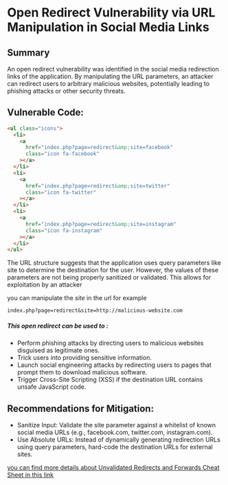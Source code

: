 # Open Redirect Vulnerability via URL Manipulation in Social Media Links

## Summary

An open redirect vulnerability was identified in the social media redirection links of the application. By manipulating the URL parameters, an attacker can redirect users to arbitrary malicious websites, potentially leading to phishing attacks or other security threats.

## Vulnerable Code:

```html
<ul class="icons">
  <li>
    <a
      href="index.php?page=redirect&amp;site=facebook"
      class="icon fa-facebook"
    ></a>
  </li>
  <li>
    <a
      href="index.php?page=redirect&amp;site=twitter"
      class="icon fa-twitter"
    ></a>
  </li>
  <li>
    <a
      href="index.php?page=redirect&amp;site=instagram"
      class="icon fa-instagram"
    ></a>
  </li>
</ul>
```

The URL structure suggests that the application uses query parameters like site to determine the destination for the user. However, the values of these parameters are not being properly sanitized or validated. This allows for exploitation by an attacker

you can manipulate the _site_ in the url for example

```url
index.php?page=redirect&site=http://malicious-website.com

```

##### This open redirect can be used to :

- Perform phishing attacks by directing users to malicious websites disguised as legitimate ones.
- Trick users into providing sensitive information.
- Launch social engineering attacks by redirecting users to pages that prompt them to download malicious software.
- Trigger Cross-Site Scripting (XSS) if the destination URL contains unsafe JavaScript code.

## Recommendations for Mitigation:

- Sanitize Input: Validate the site parameter against a whitelist of known social media URLs (e.g., facebook.com, twitter.com, instagram.com).
- Use Absolute URLs: Instead of dynamically generating redirection URLs using query parameters, hard-code the destination URLs for external sites.

[you can find more details about Unvalidated Redirects and Forwards Cheat Sheet in this link](https://cheatsheetseries.owasp.org/cheatsheets/Unvalidated_Redirects_and_Forwards_Cheat_Sheet.html)
